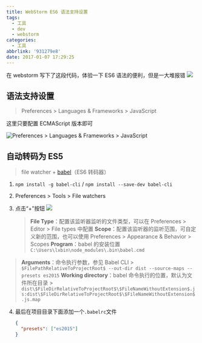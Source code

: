 ```yaml
---
title: WebStorm ES6 语法支持设置
tags:
  - 工具
  - dev
  - webstorm
categories:
  - 工具
abbrlink: '931279e8'
date: 2017-01-07 17:29:25
---
```


在 webstorm 写下了这段代码，体验一下 ES6 语法的便利，但是一大堆报错
![](https://upload-images.jianshu.io/upload_images/436630-e162440fc4554a14.png?imageMogr2/auto-orient/strip%7CimageView2/2/w/1240)

<!-- more -->

## 语法支持设置

> Preferences > Languages & Frameworks > JavaScript

这里只要配置 ECMAScript 版本即可

![Preferences > Languages & Frameworks > JavaScript](https://upload-images.jianshu.io/upload_images/436630-0fac0723fbae8d81.png?imageMogr2/auto-orient/strip%7CimageView2/2/w/1240)

## 自动转码为 ES5

> file watcher + [babel](https://babeljs.io/)（ES6 转码器）

1.  `npm install -g babel-cli` / `npm install --save-dev babel-cli`
2.  Preferences > Tools > File watchers
3.  点击“+”按钮
    ![](https://upload-images.jianshu.io/upload_images/436630-187656ec1bf208c9.png?imageMogr2/auto-orient/strip%7CimageView2/2/w/1240)

    > **File Type**：配置该监听器监听的文件类型，可以在 Preferences > Editor > File types 中配置
    > **Scope**：配置该监听器的监听范围，可自定义新的范围，也可以使用 Preferences > Appearance & Behavior > Scopes
    > **Program**：babel 的安装位置
    > `C:\Users\lxbin\node_modules\.bin\babel.cmd`
 > **Arguments**：命令执行参数，参见 Babel CLI
    > `$FilePathRelativeToProjectRoot$ --out-dir dist --source-maps --presets es2015`
 > **Working directory**：babel 命令执行的位置，默认为文件所在目录
    > `dist\$FileDirRelativeToProjectRoot$\$FileNameWithoutExtension$.js:dist\$FileDirRelativeToProjectRoot$\$FileNameWithoutExtension$.js.map`

4.  最后在项目目录下面添加一个`.babelrc`文件
    ```json
    {
      "presets": ["es2015"]
    }
    ```
